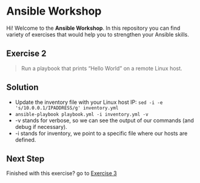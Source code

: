# Ansible Workshop

Hi! Welcome to the **Ansible Workshop**. In this repository you can find variety of exercises that would help you to strengthen your Ansible skills.

## Exercise 2

> Run a playbook that prints “Hello World” on a remote Linux host.

## Solution

- Update the inventory file with your Linux host IP: `sed -i -e 's/10.0.0.1/IPADDRESS/g' inventory.yml`
- `ansible-playbook playbook.yml -i inventory.yml -v`
- -v stands for verbose, so we can see the output of our commands (and debug if necessary).
- -i stands for inventory, we point to a specific file where our hosts are defined.

## Next Step

Finished with this exercise? go to [Exercise 3](../exercise-3)
